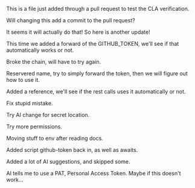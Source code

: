 This is a file just added through a pull request to test the CLA verification.

Will changing this add a commit to the pull request?

It seems it will actually do that! So here is another update!

This time we added a forward of the GITHUB_TOKEN, we'll see if that automatically works or not.

Broke the chain, will have to try again.

Reservered name, try to simply forward the token, then we will figure out how to use it.

Added a reference, we'll see if the rest calls uses it automatically or not.

Fix stupid mistake.

Try AI change for secret location.

Try more permissions.

Moving stuff to env after reading docs.

Added script github-token back in, as well as awaits.

Added a lot of AI suggestions, and skipped some.

AI tells me to use a PAT, Personal Access Token. Maybe if this doesn't work...
